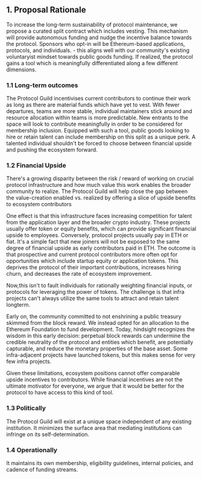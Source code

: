 ## 1. Proposal Rationale

To increase the long-term sustainability of protocol maintenance, we propose a curated split contract which includes vesting. This mechanism will provide autonomous funding and nudge the incentive balance towards the protocol. Sponsors who opt-in will be Ethereum-based applications, protocols, and individuals. - this aligns well with our community's existing voluntaryist mindset towards public goods funding. If realized, the protocol gains a tool which is meaningfully differentiated along a few different dimensions.

### 1.1 Long-term outcomes

The Protocol Guild incentivises current contributors to continue their work as long as there are material funds which have yet to vest. With fewer departures, teams are more stable, individual maintainers stick around and resource allocation within teams is more predictable. New entrants to the space will look to contribute meaningfully in order to be considered for membership inclusion. Equipped with such a tool, public goods looking to hire or retain talent can include membership on this split as a unique perk. A talented individual shouldn't be forced to choose between financial upside and pushing the ecosystem forward.

### 1.2 Financial Upside

There's a growing disparity between the risk / reward of working on crucial protocol infrastructure and how much value this work enables the broader community to realize. 
The Protocol Guild will help close the gap between the value-creation enabled vs. realized by offering a slice of upside benefits to ecosystem contributors

One effect is that this infrastructure faces increasing competition for talent from the application layer and the broader crypto industry. These projects usually offer token or equity benefits, which can provide significant financial upside to employees. Conversely, protocol projects usually pay in ETH or fiat. It's a simple fact that new joiners will not be exposed to the same degree of financial upside as early contributors paid in ETH. The outcome is that prospective and current protocol contributors more often opt for opportunities which include startup equity or application tokens. This deprives the protocol of their important contributions, increases hiring churn, and decreases the rate of ecosystem improvement.

Now,this isn't to fault individuals for rationally weighting financial inputs, or protocols for leveraging the power of tokens. The challenge is that infra projects can't always utilize the same tools to attract and retain talent longterm. 

Early on, the community committed to not enshrining a public treasury skimmed from the block reward. We instead opted for an allocation to the Ethereum Foundation to fund development. Today, hindsight recognizes the wisdom in this early decision: perpetual block rewards can undermine the credible neutrality of the protocol and entities which benefit, are potentially capturable, and reduce the monetary properties of the base asset. Some infra-adjacent projects have launched tokens, but this makes sense for very few infra projects.

Given these limitations, ecosystem positions cannot offer comparable upside incentives to contributors. While financial incentives are not the ultimate motivator for everyone, we argue that it would be better for the protocol to have access to this kind of tool.

### 1.3 Politically

The Protocol Guild will exist at a unique space independent of any existing institution. It minimizes the surface area that mediating institutions can infringe on its self-determination.

### 1.4 Operationally

It maintains its own membership, eligibility guidelines, internal policies, and cadence of funding streams.
